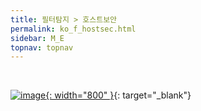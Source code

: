 ```yaml
---
title: 필터탐지 > 호스트보안
permalink: ko_f_hostsec.html
sidebar: M_E
topnav: topnav
---
```


<br />

[![image](/docs/images\Manual\edr\001.jpg){: width="800" }](/docs/images\Manual\edr\001.jpg){: target="_blank"}